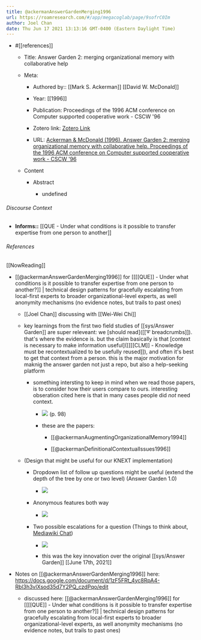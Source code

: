 ```yaml
---
title: @ackermanAnswerGardenMerging1996
url: https://roamresearch.com/#/app/megacoglab/page/9sofrC0Im
author: Joel Chan
date: Thu Jun 17 2021 13:13:16 GMT-0400 (Eastern Daylight Time)
---
```


- #[[references]]

    - Title: Answer Garden 2: merging organizational memory with collaborative help

    - Meta:

        - Authored by:: [[Mark S. Ackerman]] [[David W. McDonald]]

        - Year: [[1996]]

        - Publication: Proceedings of the 1996 ACM conference on Computer supported cooperative work  - CSCW '96

        - Zotero link: [Zotero Link](zotero://select/items/7_5HWLJED4)

        - URL: [Ackerman & McDonald (1996). Answer Garden 2: merging organizational memory with collaborative help. Proceedings of the 1996 ACM conference on Computer supported cooperative work  - CSCW '96](http://portal.acm.org/citation.cfm?doid=240080.240203)

    - Content

        - Abstract

            - undefined

###### Discourse Context

- **Informs::** [[QUE - Under what conditions is it possible to transfer expertise from one person to another]]

###### References

[[NowReading]]

- [[@ackermanAnswerGardenMerging1996]] for [[[[QUE]] - Under what conditions is it possible to transfer expertise from one person to another?]] | technical design patterns for gracefully escalating from local-first experts to broader organizational-level experts, as well anonymity mechanisms (no evidence notes, but trails to past ones)

    - [[Joel Chan]] discussing with [[Wei-Wei Chi]]

    - key learnings from the first two field studies of [[sys/Answer Garden]] are super releveant: we [should read]([[➰ breadcrumbs]]). that's where the evidence is. but the claim basically is that [context is necessary to make information useful]([[[[CLM]] - Knowledge must be recontextualized to be usefully reused]]), and often it's best to get that context from a person. this is the major motivation for maknig the answer garden not just a repo, but also a help-seeking platform

        - something intersting to keep in mind when we read those papers, is to consider how their users compare to ours. interesting obseration cited here is that in many cases people did *not* need context.

            - ![](https://firebasestorage.googleapis.com/v0/b/firescript-577a2.appspot.com/o/imgs%2Fapp%2Fmegacoglab%2FfXtvGYngHR.png?alt=media&token=a9412eb8-cba5-4f54-922a-47d8f107124e) (p. 98)

            - these are the papers:

                - [[@ackermanAugmentingOrganizationalMemory1994]]

                - [[@ackermanDefinitionalContextualIssues1996]]

    - (Design that might be useful for our KNEXT implementation)

        - Dropdown list of follow up questions might be useful (extend the depth of the tree by one or two level) (Answer Garden 1.0)

            - ![](https://lh6.googleusercontent.com/vhfQthjsTCfvDeoMk19n8Zc1ZgpbmG0A5GNya1YEQD-fHOQbAKNWLAlKynE-H2btup6uX7nZeVtMqd870p9JUpm7x5RCuHTSgWy8vkI-B-Hlxhmp5wRQDEDHf2Yw_Fw6XbmZvumD)

        - Anonymous features both way

            - ![](https://lh3.googleusercontent.com/7UEkKQLfjhTTecD4D56vK10rzO-Q1MP6TTQaRJCYoMUS9OOvw00jTIjNBfwJjmz9OTET702IWOuDzuzGFvo4wQdURBGmyNSGDBXFJRwooIeHuLbYawHNA_sgU4kN5JkC8J6teUSi)

        - Two possible escalations for a question (Things to think about, [Mediawiki Chat](https://www.mediawiki.org/wiki/Extension:MediaWikiChat))

            - ![](https://lh3.googleusercontent.com/2qRI239UMhUEnHi2GUetiZfbMXxDOjFsCsVx72A8Ok8qIvSE2nqYgJu-lMk61iRuiei_12ml1XTfo07XmpqHny-VRH4FVec_GOmyBSiQxjxgMQohpcDwJbxKLal3q_oTDFYmrRYZ)

            - this was the key innovation over the original [[sys/Answer Garden]]
[[June 17th, 2021]]

- Notes on [[@ackermanAnswerGardenMerging1996]] here: https://docs.google.com/document/d/1zF5FRt_4yc8RpA4-Rbl3h3vlXsod35d7Y2PQ_czdPqo/edit

    - discussed here: [[@ackermanAnswerGardenMerging1996]] for [[[[QUE]] - Under what conditions is it possible to transfer expertise from one person to another?]] | technical design patterns for gracefully escalating from local-first experts to broader organizational-level experts, as well anonymity mechanisms (no evidence notes, but trails to past ones)
